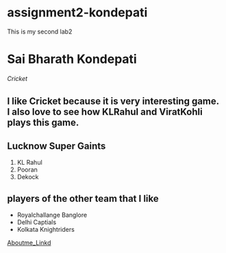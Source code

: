 # assignment2-kondepati
This is my second lab2 

# Sai Bharath Kondepati
###### Cricket
I like **Cricket** because it is very interesting game. I also love to see how **KLRahul** and **ViratKohli** plays this game.
----
## Lucknow Super Gaints
1. KL Rahul
2. Pooran
3. Dekock

## players of the other team that I like
* Royalchallange Banglore
* Delhi Captials
* Kolkata Knightriders

[Aboutme_Linkd](AboutMe.md)
